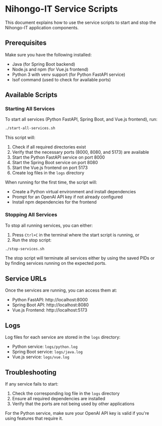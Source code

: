 # Nihongo-IT Service Scripts

This document explains how to use the service scripts to start and stop the Nihongo-IT application components.

## Prerequisites

Make sure you have the following installed:
- Java (for Spring Boot backend)
- Node.js and npm (for Vue.js frontend)
- Python 3 with venv support (for Python FastAPI service)
- lsof command (used to check for available ports)

## Available Scripts

### Starting All Services

To start all services (Python FastAPI, Spring Boot, and Vue.js frontend), run:

```bash
./start-all-services.sh
```

This script will:
1. Check if all required directories exist
2. Verify that the necessary ports (8000, 8080, and 5173) are available
3. Start the Python FastAPI service on port 8000
4. Start the Spring Boot service on port 8080
5. Start the Vue.js frontend on port 5173
6. Create log files in the `logs` directory

When running for the first time, the script will:
- Create a Python virtual environment and install dependencies
- Prompt for an OpenAI API key if not already configured
- Install npm dependencies for the frontend

### Stopping All Services

To stop all running services, you can either:

1. Press `Ctrl+C` in the terminal where the start script is running, or
2. Run the stop script:

```bash
./stop-services.sh
```

The stop script will terminate all services either by using the saved PIDs or by finding services running on the expected ports.

## Service URLs

Once the services are running, you can access them at:

- Python FastAPI: http://localhost:8000
- Spring Boot API: http://localhost:8080
- Vue.js Frontend: http://localhost:5173

## Logs

Log files for each service are stored in the `logs` directory:
- Python service: `logs/python.log`
- Spring Boot service: `logs/java.log`
- Vue.js service: `logs/vue.log`

## Troubleshooting

If any service fails to start:
1. Check the corresponding log file in the `logs` directory
2. Ensure all required dependencies are installed
3. Verify that the ports are not being used by other applications

For the Python service, make sure your OpenAI API key is valid if you're using features that require it. 